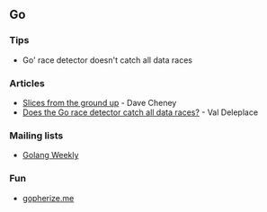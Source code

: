 ## Go

### Tips

- Go' race detector doesn't catch all data races

### Articles

- [Slices from the ground up](https://dave.cheney.net/2018/07/12/slices-from-the-ground-up) - Dave Cheney
- [Does the Go race detector catch all data races?](https://medium.com/@val_deleplace/does-the-race-detector-catch-all-data-races-1afed51d57fb) - Val Deleplace

### Mailing lists

- [Golang Weekly](https://golangweekly.com/)

### Fun

- [gopherize.me](https://gopherize.me/)